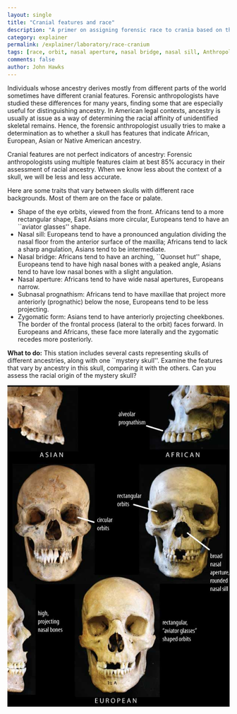 ```yaml
---
layout: single 
title: "Cranial features and race" 
description: "A primer on assigning forensic race to crania based on their morphology" 
category: explainer
permalink: /explainer/laboratory/race-cranium
tags: [race, orbit, nasal aperture, nasal bridge, nasal sill, Anthropology 105, zygomatic, anatomy, subnasal prognathism, explainer, race, laboratory] 
comments: false 
author: John Hawks 
---
```



Individuals whose ancestry derives mostly from different parts of the world sometimes have different cranial features. Forensic anthropologists have studied these differences for many years, finding some that are especially useful for distinguishing ancestry. In American legal contexts, ancestry is usually at issue as a way of determining the racial affinity of unidentified skeletal remains. Hence, the forensic anthropologist usually tries to make a determination as to whether a skull has features that indicate African, European, Asian or Native American ancestry. 


Cranial features are not perfect indicators of ancestry: Forensic anthropologists using multiple features claim at best 85% accuracy in their assessment of racial ancestry. When we know less about the context of a skull, we will be less and less accurate. 


Here are some traits that vary between skulls with different race backgrounds. Most of them are on the face or palate. 

<ul>
<li> Shape of the eye orbits, viewed from the front. Africans tend to a more rectangular shape, East Asians more circular, Europeans tend to have an ``aviator glasses'' shape. </li>

<li> Nasal sill: Europeans tend to have a pronounced angulation dividing the nasal floor from the anterior surface of the maxilla; Africans tend to lack a sharp angulation, Asians tend to be intermediate. </li>

<li> Nasal bridge: Africans tend to have an arching, ``Quonset hut'' shape, Europeans tend to have high nasal bones with a peaked angle, Asians tend to have low nasal bones with a slight angulation. </li>


<li> Nasal aperture: Africans tend to have wide nasal apertures, Europeans narrow.</li>

<li> Subnasal prognathism: Africans tend to have maxillae that project more anteriorly (prognathic) below the nose, Europeans tend to be less projecting. </li>

<li> Zygomatic form: Asians tend to have anteriorly projecting cheekbones. The border of the frontal process (lateral to the orbit) faces forward. In Europeans and Africans, these face more laterally and the zygomatic recedes more posteriorly. </li>

</ul>



<strong>What to do:</strong> This station includes several casts representing skulls of different ancestries, along with one ``mystery skull''.  Examine the features that vary by ancestry in this skull, comparing it with the others. Can you assess the racial origin of the mystery skull?



<div class="middle-picture">
<img src="/graphics/race_cranial_features_2010.jpg" />
</div>


